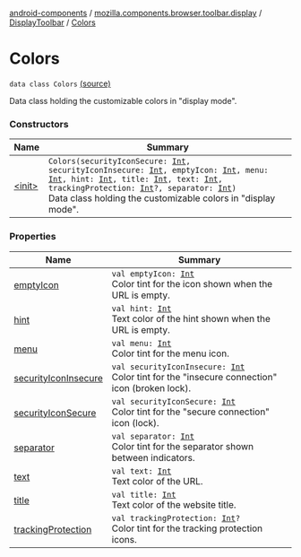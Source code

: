 [android-components](../../../index.md) / [mozilla.components.browser.toolbar.display](../../index.md) / [DisplayToolbar](../index.md) / [Colors](./index.md)

# Colors

`data class Colors` [(source)](https://github.com/mozilla-mobile/android-components/blob/master/components/browser/toolbar/src/main/java/mozilla/components/browser/toolbar/display/DisplayToolbar.kt#L99)

Data class holding the customizable colors in "display mode".

### Constructors

| Name | Summary |
|---|---|
| [&lt;init&gt;](-init-.md) | `Colors(securityIconSecure: `[`Int`](https://kotlinlang.org/api/latest/jvm/stdlib/kotlin/-int/index.html)`, securityIconInsecure: `[`Int`](https://kotlinlang.org/api/latest/jvm/stdlib/kotlin/-int/index.html)`, emptyIcon: `[`Int`](https://kotlinlang.org/api/latest/jvm/stdlib/kotlin/-int/index.html)`, menu: `[`Int`](https://kotlinlang.org/api/latest/jvm/stdlib/kotlin/-int/index.html)`, hint: `[`Int`](https://kotlinlang.org/api/latest/jvm/stdlib/kotlin/-int/index.html)`, title: `[`Int`](https://kotlinlang.org/api/latest/jvm/stdlib/kotlin/-int/index.html)`, text: `[`Int`](https://kotlinlang.org/api/latest/jvm/stdlib/kotlin/-int/index.html)`, trackingProtection: `[`Int`](https://kotlinlang.org/api/latest/jvm/stdlib/kotlin/-int/index.html)`?, separator: `[`Int`](https://kotlinlang.org/api/latest/jvm/stdlib/kotlin/-int/index.html)`)`<br>Data class holding the customizable colors in "display mode". |

### Properties

| Name | Summary |
|---|---|
| [emptyIcon](empty-icon.md) | `val emptyIcon: `[`Int`](https://kotlinlang.org/api/latest/jvm/stdlib/kotlin/-int/index.html)<br>Color tint for the icon shown when the URL is empty. |
| [hint](hint.md) | `val hint: `[`Int`](https://kotlinlang.org/api/latest/jvm/stdlib/kotlin/-int/index.html)<br>Text color of the hint shown when the URL is empty. |
| [menu](menu.md) | `val menu: `[`Int`](https://kotlinlang.org/api/latest/jvm/stdlib/kotlin/-int/index.html)<br>Color tint for the menu icon. |
| [securityIconInsecure](security-icon-insecure.md) | `val securityIconInsecure: `[`Int`](https://kotlinlang.org/api/latest/jvm/stdlib/kotlin/-int/index.html)<br>Color tint for the "insecure connection" icon (broken lock). |
| [securityIconSecure](security-icon-secure.md) | `val securityIconSecure: `[`Int`](https://kotlinlang.org/api/latest/jvm/stdlib/kotlin/-int/index.html)<br>Color tint for the "secure connection" icon (lock). |
| [separator](separator.md) | `val separator: `[`Int`](https://kotlinlang.org/api/latest/jvm/stdlib/kotlin/-int/index.html)<br>Color tint for the separator shown between indicators. |
| [text](text.md) | `val text: `[`Int`](https://kotlinlang.org/api/latest/jvm/stdlib/kotlin/-int/index.html)<br>Text color of the URL. |
| [title](title.md) | `val title: `[`Int`](https://kotlinlang.org/api/latest/jvm/stdlib/kotlin/-int/index.html)<br>Text color of the website title. |
| [trackingProtection](tracking-protection.md) | `val trackingProtection: `[`Int`](https://kotlinlang.org/api/latest/jvm/stdlib/kotlin/-int/index.html)`?`<br>Color tint for the tracking protection icons. |

